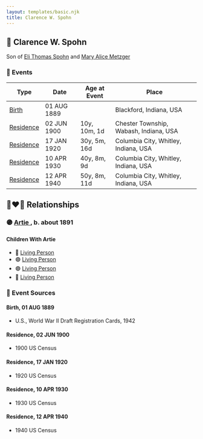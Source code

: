 ```yaml
---
layout: templates/basic.njk
title: Clarence W. Spohn
---
```

## 🔵 Clarence W. Spohn

Son of [Eli Thomas Spohn](/people/9/9010973) and [Mary Alice Metzger](/people/3/36824832)

### 📆 Events

Type | Date | Age at Event | Place
------ | ------ | ------ | ------
[Birth](#event-event-2) | 01 AUG 1889 |  | Blackford, Indiana, USA
[Residence](#event-event-0) | 02 JUN 1900 | 10y, 10m, 1d | Chester Township, Wabash, Indiana, USA
[Residence](#event-event-1) | 17 JAN 1920 | 30y, 5m, 16d | Columbia City, Whitley, Indiana, USA
[Residence](#event-event-2) | 10 APR 1930 | 40y, 8m, 9d | Columbia City, Whitley, Indiana, USA
[Residence](#event-event-3) | 12 APR 1940 | 50y, 8m, 11d | Columbia City, Whitley, Indiana, USA

## 👩‍❤️‍👨 Relationships

### 🟣 [Artie ](/people/4/49074271), b. about 1891

#### Children With Artie
* 🔵 [Living Person](/people/1/19086370)
* 🟣 [Living Person](/people/3/31480000)
* 🟣 [Living Person](/people/4/43811338)
* 🔵 [Living Person](/people/9/93500756)
### 📰 Event Sources

#### <a id="event-event-2"></a> Birth, 01 AUG 1889
* U.S., World War II Draft Registration Cards, 1942

#### <a id="event-event-0"></a> Residence, 02 JUN 1900
* 1900 US Census

#### <a id="event-event-1"></a> Residence, 17 JAN 1920
* 1920 US Census

#### <a id="event-event-2"></a> Residence, 10 APR 1930
* 1930 US Census

#### <a id="event-event-3"></a> Residence, 12 APR 1940
* 1940 US Census